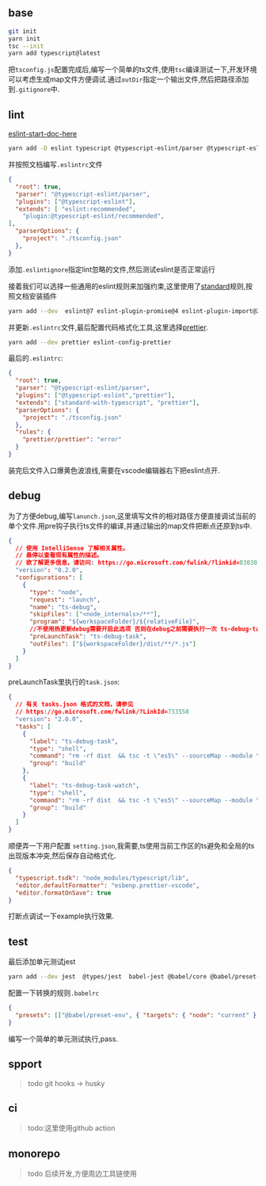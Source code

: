 ## base
```bash
git init
yarn init
tsc --init
yarn add typescript@latest
```

把`tsconfig.js`配置完成后,编写一个简单的ts文件,使用`tsc`编译测试一下,开发环境可以考虑生成map文件方便调试.通过`outDir`指定一个输出文件,然后把路径添加到`.gitignore`中.

## lint
[eslint-start-doc-here](https://github.com/typescript-eslint/typescript-eslint/blob/master/docs/getting-started/linting/README.md)

```bash
yarn add -D eslint typescript @typescript-eslint/parser @typescript-eslint/eslint-plugin
```
并按照文档编写`.eslintrc`文件
```json
{
  "root": true,
  "parser": "@typescript-eslint/parser",
  "plugins": ["@typescript-eslint"],
  "extends": [ "eslint:recommended",
    "plugin:@typescript-eslint/recommended",
],
  "parserOptions": {
    "project": "./tsconfig.json"
  },
}

```
添加`.eslintignore`指定lint忽略的文件,然后测试eslint是否正常运行

  接着我们可以选择一些通用的eslint规则来加强约束,这里使用了[standard](https://github.com/standard/eslint-config-standard-with-typescript#readme)规则,按照文档安装插件
```bash
yarn add --dev  eslint@7 eslint-plugin-promise@4 eslint-plugin-import@2 eslint-plugin-node@11 @typescript-eslint/eslint-plugin@4 eslint-config-standard-with-typescript
```
并更新`.eslintrc`文件,最后配置代码格式化工具,这里选择[prettier](https://github.com/prettier/eslint-config-prettier#readme).
```bash
yarn add --dev prettier eslint-config-prettier
```

最后的`.eslintrc`:
```json
{
  "root": true,
  "parser": "@typescript-eslint/parser",
  "plugins": ["@typescript-eslint","prettier"],
  "extends": ["standard-with-typescript", "prettier"],
  "parserOptions": {
    "project": "./tsconfig.json"
  },
  "rules": {
    "prettier/prettier": "error"
  }
}
```

装完后文件入口爆黄色波浪线,需要在vscode编辑器右下把eslint点开.

## debug
为了方便debug,编写`lanunch.json`,这里填写文件的相对路径方便直接调试当前的单个文件.用pre钩子执行ts文件的编译,并通过输出的map文件把断点还原到ts中.
```json
{
  // 使用 IntelliSense 了解相关属性。
  // 悬停以查看现有属性的描述。
  // 欲了解更多信息，请访问: https://go.microsoft.com/fwlink/?linkid=830387
  "version": "0.2.0",
  "configurations": [
    {
      "type": "node",
      "request": "launch",
      "name": "ts-debug",
      "skipFiles": ["<node_internals>/**"],
      "program": "${workspaceFolder}/${relativeFile}",
      //不使用热更新debug需要开启此选项 否则在debug之前需要执行一次 ts-debug-task-watch
      "preLaunchTask": "ts-debug-task",
      "outFiles": ["${workspaceFolder}/dist/**/*.js"]
    }
  ]
}
```

preLaunchTask里执行的`task.json`:

```json
{
  // 有关 tasks.json 格式的文档，请参见
  // https://go.microsoft.com/fwlink/?LinkId=733558
  "version": "2.0.0",
  "tasks": [
    {
      "label": "ts-debug-task",
      "type": "shell",
      "command": "rm -rf dist  && tsc -t \"es5\" --sourceMap --module \"commonjs\"",
      "group": "build"
    },
    {
      "label": "ts-debug-task-watch",
      "type": "shell",
      "command": "rm -rf dist  && tsc -t \"es5\" --sourceMap --module \"commonjs\" -w",
      "group": "build"
    }
  ]
}
```

顺便弄一下用户配置 `setting.json`,我需要,ts使用当前工作区的ts避免和全局的ts出现版本冲突,然后保存自动格式化.

```json
{
  "typescript.tsdk": "node_modules/typescript/lib",
  "editor.defaultFormatter": "esbenp.prettier-vscode",
  "editor.formatOnSave": true
}
```


打断点调试一下example执行效果.

## test
最后添加单元测试jest
```bash
yarn add --dev jest  @types/jest  babel-jest @babel/core @babel/preset-env @babel/preset-typescript
```

配置一下转换的规则`.babelrc`
```json
{
  "presets": [["@babel/preset-env", { "targets": { "node": "current" } }], "@babel/preset-typescript"]
}

```
编写一个简单的单元测试执行,pass.

## spport
> todo git hooks -> husky

## ci
> todo:这里使用github action

## monorepo
> todo 后续开发,方便周边工具链使用